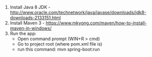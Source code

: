 1. Install Java 8 JDK - http://www.oracle.com/technetwork/java/javase/downloads/jdk8-downloads-2133151.html
2. Install Maven 3 -  https://www.mkyong.com/maven/how-to-install-maven-in-windows/
3. Run the app:
	- Open command prompt (WIN+R > cmd)
	- Go to project root (where pom.xml file is)
	- run this command: mvn spring-boot:run
